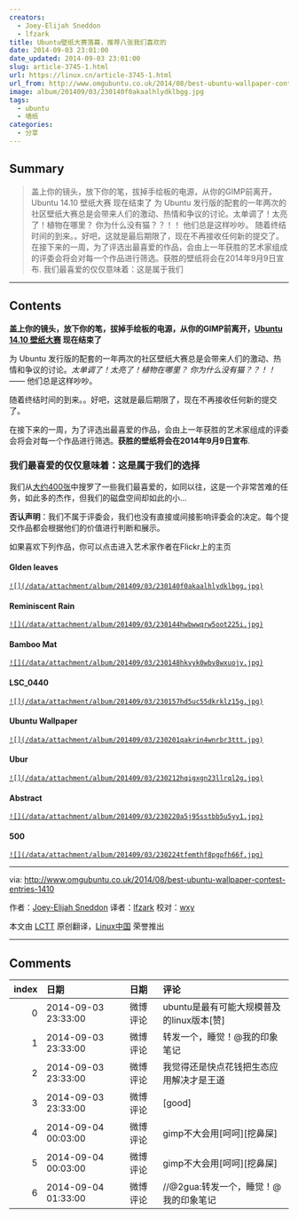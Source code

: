 ```yaml
---
creators:
  - Joey-Elijah Sneddon
  - lfzark
title: Ubuntu壁纸大赛落幕，推荐八张我们喜欢的
date: 2014-09-03 23:01:00
date_updated: 2014-09-03 23:01:00
slug: article-3745-1.html
url: https://linux.cn/article-3745-1.html
url_from: http://www.omgubuntu.co.uk/2014/08/best-ubuntu-wallpaper-contest-entries-1410
image: album/201409/03/230140f0akaalhlydklbgg.jpg
tags:
  - ubuntu
  - 墙纸
categories:
  - 分享
---
```


## Summary

> 盖上你的镜头，放下你的笔，拔掉手绘板的电源，从你的GIMP前离开，Ubuntu 14.10 壁纸大赛 现在结束了 为 Ubuntu 发行版的配套的一年两次的社区壁纸大赛总是会带来人们的激动、热情和争议的讨论。太单调了！太亮了！植物在哪里？ 你为什么没有猫？？！！  他们总是这样吵吵。 随着终结时间的到来。。好吧，这就是最后期限了，现在不再接收任何新的提交了。 在接下来的一周，为了评选出最喜爱的作品，会由上一年获胜的艺术家组成的评委会将会对每一个作品进行筛选。获胜的壁纸将会在2014年9月9日宣布. 我们最喜爱的仅仅意味着：这是属于我们

***

<!-- more -->

## Contents

**盖上你的镜头，放下你的笔，拔掉手绘板的电源，从你的GIMP前离开，[Ubuntu 14.10 壁纸大赛](http://www.omgubuntu.co.uk/2014/08/ubuntu-14-10-wallpaper-contest) 现在结束了**

为 Ubuntu 发行版的配套的一年两次的社区壁纸大赛总是会带来人们的激动、热情和争议的讨论。*太单调了！太亮了！植物在哪里？ 你为什么没有猫？？！！* —— 他们总是这样吵吵。

随着终结时间的到来。。好吧，这就是最后期限了，现在不再接收任何新的提交了。

在接下来的一周，为了评选出最喜爱的作品，会由上一年获胜的艺术家组成的评委会将会对每一个作品进行筛选。**获胜的壁纸将会在2014年9月9日宣布**.

### 我们最喜爱的仅仅意味着：这是属于我们的选择

我们从[大约400张](https://www.flickr.com/groups/1410wallpapersubmissions/)中搜罗了一些我们最喜爱的，如同以往，这是一个非常苦难的任务，如此多的杰作，但我们的磁盘空间却如此的小...

**否认声明**：我们不属于评委会，我们也没有直接或间接影响评委会的决定。每个提交作品都会根据他们的价值进行判断和展示。

如果喜欢下列作品，你可以点击进入艺术家作者在Flickr上的主页

#### Glden leaves

[`![](/data/attachment/album/201409/03/230140f0akaalhlydklbgg.jpg)`](https://www.flickr.com/photos/mauro_campanelli/14919901295)

#### Reminiscent Rain

[`![](/data/attachment/album/201409/03/230144hwbwwqrw5oot225i.jpg)`](https://www.flickr.com/photos/fixem/14858973848)

#### Bamboo Mat

[`![](/data/attachment/album/201409/03/230148hkvyk0wbv8wxuojy.jpg)`](https://www.flickr.com/photos/havaxinhua/14222953450)

#### LSC\_0440

[`![](/data/attachment/album/201409/03/230157hd5uc55dkrklz15g.jpg)`](https://www.flickr.com/photos/laurentschenkel/14698997457)

#### Ubuntu Wallpaper

[`![](/data/attachment/album/201409/03/230201qakrin4wnrbr3ttt.jpg)`](https://www.flickr.com/photos/57135082@N05/14573905897)

#### Ubur

[`![](/data/attachment/album/201409/03/230212hqigxgn23llrql2g.jpg)`](https://www.flickr.com/photos/anomalous_saga/8423532123)

#### Abstract

[`![](/data/attachment/album/201409/03/230220a5j95sstbb5u5yy1.jpg)`](https://www.flickr.com/photos/el_nando/14969203701)

#### 500

[`![](/data/attachment/album/201409/03/230224tfemthf8pgpfh66f.jpg)`](https://www.flickr.com/photos/e4v/14660376638)

---

via: <http://www.omgubuntu.co.uk/2014/08/best-ubuntu-wallpaper-contest-entries-1410>

作者：[Joey-Elijah Sneddon](https://plus.google.com/117485690627814051450/?rel=author) 译者：[lfzark](https://github.com/lfzark) 校对：[wxy](https://github.com/wxy)

本文由 [LCTT](https://github.com/LCTT/TranslateProject) 原创翻译，[Linux中国](https://linux.cn/) 荣誉推出

***

## Comments

|   index | 日期                | 日期     | 评论                                      |
|--------:|:--------------------|:---------|:------------------------------------------|
|       0 | 2014-09-03 23:33:00 | 微博评论 | ubuntu是最有可能大规模普及的linux版本[赞] |
|       1 | 2014-09-03 23:33:00 | 微博评论 | 转发一个，睡觉！@我的印象笔记             |
|       2 | 2014-09-03 23:33:00 | 微博评论 | 我觉得还是快点花钱把生态应用解决才是王道  |
|       3 | 2014-09-03 23:33:00 | 微博评论 | [good]                                    |
|       4 | 2014-09-04 00:03:00 | 微博评论 | gimp不大会用[呵呵][挖鼻屎]                |
|       5 | 2014-09-04 00:03:00 | 微博评论 | gimp不大会用[呵呵][挖鼻屎]                |
|       6 | 2014-09-04 01:33:00 | 微博评论 | //@2gua:转发一个，睡觉！@我的印象笔记     |
